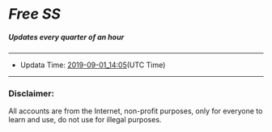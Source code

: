 
# *Free SS*

##### Updates every quarter of an hour

---
* Updata Time: [2019-09-01_14:05](2019-09-01_14:05_FreeSS.txt)(UTC Time)
---

### Disclaimer:
All accounts are from the Internet, non-profit purposes, only for everyone to learn and use, do not use for illegal purposes.
<br>
